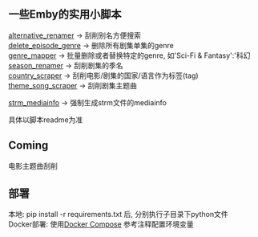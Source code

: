 ## 一些Emby的实用小脚本

[alternative_renamer](https://github.com/kuroyukihime0/emby-scripts/tree/master/alternative_renamer) -> 刮削别名方便搜索  
[delete_episode_genre](https://github.com/kuroyukihime0/emby-scripts/tree/master/delete_episode_genre) -> 删除所有剧集单集的genre  
[genre_mapper](https://github.com/kuroyukihime0/emby-scripts/tree/master/genre_mapper) -> 批量删除或者替换特定的genre, 如'Sci-Fi & Fantasy':'科幻  
[season_renamer](https://github.com/kuroyukihime0/emby-scripts/tree/master/season_renamer) -> 刮削剧集的季名    
[country_scraper](https://github.com/kuroyukihime0/emby-scripts/tree/master/country_scraper) -> 刮削电影/剧集的国家/语言作为标签(tag)  
[theme_song_scraper](https://github.com/kuroyukihime0/emby_scripts/tree/master/theme_song_scraper) -> 刮削剧集主题曲 

[strm_mediainfo](https://github.com/kuroyukihime0/emby_scripts/tree/master/strm_mediainfo) -> 强制生成strm文件的mediainfo

具体以脚本readme为准  

## Coming
电影主题曲刮削


## 部署
本地: pip install -r requirements.txt 后, 分别执行子目录下python文件  
Docker部署: 使用[Docker Compose](https://github.com/kuroyukihime0/emby-scripts/blob/master/compose.yml) 参考注释配置环境变量
